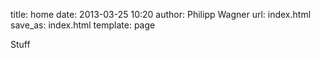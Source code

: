 title: home
date: 2013-03-25 10:20
author: Philipp Wagner
url: index.html
save_as: index.html
template: page

Stuff
